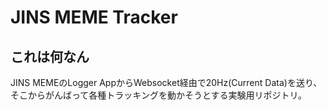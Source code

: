# JINS MEME Tracker

## これは何なん

JINS MEMEのLogger AppからWebsocket経由で20Hz(Current Data)を送り、
そこからがんばって各種トラッキングを動かそうとする実験用リポジトリ。